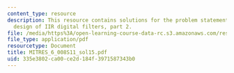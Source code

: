 ```yaml
---
content_type: resource
description: This resource contains solutions for the problem statements related to
  design of IIR digital filters, part 2.
file: /media/https%3A/open-learning-course-data-rc.s3.amazonaws.com/res-6-008-digital-signal-processing-spring-2011/335e3802ca00ce2d184f3971587343b0_MITRES_6_008S11_sol15.pdf
file_type: application/pdf
resourcetype: Document
title: MITRES_6_008S11_sol15.pdf
uid: 335e3802-ca00-ce2d-184f-3971587343b0
---
```

